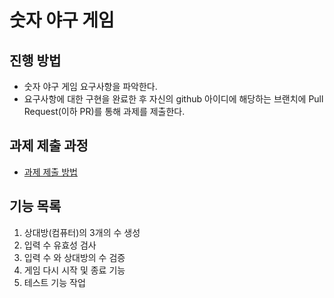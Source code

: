 # 숫자 야구 게임
## 진행 방법
* 숫자 야구 게임 요구사항을 파악한다.
* 요구사항에 대한 구현을 완료한 후 자신의 github 아이디에 해당하는 브랜치에 Pull Request(이하 PR)를 통해 과제를 제출한다.

## 과제 제출 과정
* [과제 제출 방법](https://github.com/next-step/nextstep-docs/tree/master/precourse)

## 기능 목록
1. 상대방(컴퓨터)의 3개의 수 생성
2. 입력 수 유효성 검사
3. 입력 수 와 상대방의 수 검증 
4. 게임 다시 시작 및 종료 기능 
5. 테스트 기능 작업 
